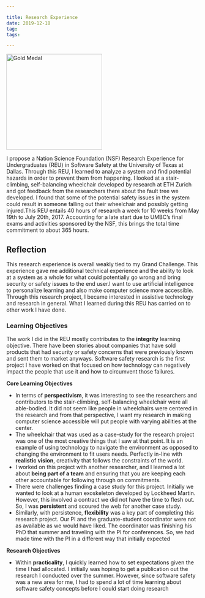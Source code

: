 ```yaml
---

title: Research Experience
date: 2019-12-18
tag:
tags:

---
```

<img src="https://www.fayoojo.com/project/goldmedal.png" alt="Gold Medal" width="250" height="250">

I propose a Nation Science Foundation (NSF) Research Experience for Undergraduates (REU) in Software Safety at the University of Texas at Dallas. Through this REU, I learned to analyze a system and find potential hazards in order to prevent them from happening. I looked at a stair-climbing, self-balancing wheelchair developed by research at ETH Zurich and got feedback from the researchers there about the fault tree we developed. I found that some of the potential safety issues in the system could result in someone falling out their wheelchair and possibly getting injured.This REU entails 40 hours of research a week for 10 weeks from May 19th to July 20th, 2017. Accounting for a late start due to UMBC’s final exams and activities sponsored by the NSF, this brings the total time commitment to about 365 hours.

## Reflection ##
This research experience is overall weakly tied to my Grand Challenge. This experience gave me additional technical experience and the ability to look at a system as a whole for what could potentially go wrong and bring security or safety issues to the end user.I want to use artificial intelligence to personalize learning and also make computer science more accessible. Through this research project, I became interested in assistive technology and research in general. What I learned during this REU has carried on to other work I have done.

### Learning Objectives ###
The work I did in the REU mostly contributes to the **integrity** learning objective. There have been stories about companies that have sold products that had security or safety concerns that were previously known and sent them to market anyways. Software safety research is the first project I have worked on that focused on how technology can negatively impact the people that use it and how to circumvent those failures.

**Core Learning Objectives**
- In terms of **perspectivism**, it was interesting to see the researchers and contributors to the stair-climbing, self-balancing wheelchair were all able-bodied. It did not seem like people in wheelchairs were centered in the research and from that perspective, I want my research in making computer science accessible will put people with varying abilities at the center.
- The wheelchair that was used as a case-study for the research project was one of the most creative things that I saw at that point. It is an example of using technology to navigate the environment as opposed to changing the environment to fit users needs. Perfectly in-line with **realistic vision**, creativity that follows the constraints of the world.
- I worked on this project with another researcher, and I learned a lot about **being part of a team** and ensuring that you are keeping each other accountable for following through on commitments.
- There were challenges finding a case study for this project. Initially we wanted to look at a human exoskeleton developed by Lockheed Martin. However, this involved a contract we did not have the time to flesh out. So, I was **persistent** and scoured the web for another case study.
- Similarly, with persistence, **flexibility** was a key part of completing this research project. Our PI and the graduate-student coordinator were not as available as we would have liked. The coordinator was finishing his PhD that summer and traveling with the PI for conferences. So, we had made time with the PI in a different way that initially expected

**Research Objectives**
- Within **practicality**, I quickly learned how to set expectations given the time I had allocated. I initially was hoping to get a publication out the research I conducted over the summer. However, since software safety was a new area for me, I had to spend a lot of time learning about software safety concepts before I could start doing research
